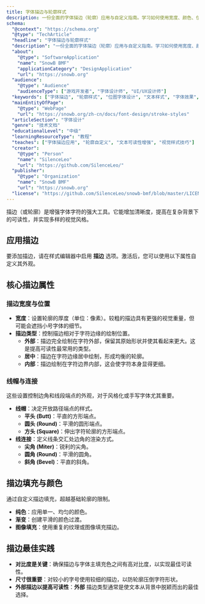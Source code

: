 ```yaml
---
title: 字体描边与轮廓样式
description: 一份全面的字体描边（轮廓）应用与自定义指南。学习如何使用宽度、颜色、位置和线条样式，创造出专业且易于阅读的文本效果。
schema:
  "@context": "https://schema.org"
  "@type": "TechArticle"
  "headline": "字体描边与轮廓样式"
  "description": "一份全面的字体描边（轮廓）应用与自定义指南。学习如何使用宽度、颜色、位置和线条样式，创造出专业且易于阅读的文本效果。"
  "about":
    "@type": "SoftwareApplication"
    "name": "SnowB BMF"
    "applicationCategory": "DesignApplication"
    "url": "https://snowb.org"
  "audience":
    "@type": "Audience"
    "audienceType": ["游戏开发者", "字体设计师", "UI/UX设计师"]
  "keywords": ["字体描边", "轮廓样式", "位图字体设计", "文本样式", "字体效果", "排版", "SnowB BMF"]
  "mainEntityOfPage":
    "@type": "WebPage"
    "url": "https://snowb.org/zh-cn/docs/font-design/stroke-styles"
  "articleSection": "字体设计"
  "genre": "技术文档"
  "educationalLevel": "中级"
  "learningResourceType": "教程"
  "teaches": ["字体描边应用", "轮廓自定义", "文本可读性增强", "视觉样式技巧"]
  "creator":
    "@type": "Person"
    "name": "SilenceLeo"
    "url": "https://github.com/SilenceLeo/"
  "publisher":
    "@type": "Organization"
    "name": "SnowB BMF"
    "url": "https://snowb.org"
  "license": "https://github.com/SilenceLeo/snowb-bmf/blob/master/LICENSE"
---
```


描边（或轮廓）是增强字体字符的强大工具。它能增加清晰度，提高在复杂背景下的可读性，并实现多样的视觉风格。

## 应用描边

要添加描边，请在样式编辑器中启用 **描边** 选项。激活后，您可以使用以下属性自定义其外观。

## 核心描边属性

### 描边宽度与位置
- **宽度**：设置轮廓的厚度（单位：像素）。较粗的描边具有更强的视觉重量，但可能会遮挡小号字体的细节。
- **描边类型**：控制描边相对于字符边缘的绘制位置。
  - **外部**：描边完全绘制在字符外部，保留其原始形状并使其看起来更大。这是提高可读性最常用的类型。
  - **居中**：描边在字符边缘居中绘制，形成均衡的轮廓。
  - **内部**：描边绘制在字符边界内部，这会使字符本身显得更细。

### 线帽与连接
这些设置控制边角和线段端点的外观，对于风格化或手写字体尤其重要。
- **线帽**：决定开放路径端点的样式。
  - **平头 (Butt)**：平直的方形端点。
  - **圆头 (Round)**：平滑的圆形端点。
  - **方头 (Square)**：伸出字符轮廓的方形端点。
- **线连接**：定义线条交汇处边角的渲染方式。
  - **尖角 (Miter)**：锐利的尖角。
  - **圆角 (Round)**：平滑的圆角。
  - **斜角 (Bevel)**：平直的斜角。

## 描边填充与颜色

通过自定义描边填充，超越基础轮廓的限制。
- **纯色**：应用单一、均匀的颜色。
- **渐变**：创建平滑的颜色过渡。
- **图像填充**：使用重复的纹理或图像填充描边。

## 描边最佳实践

- **对比度是关键**：确保描边与字体主填充色之间有高对比度，以实现最佳可读性。
- **尺寸很重要**：对较小的字号使用较细的描边，以防轮廓压倒字符形状。
- **外部描边以提高可读性**：**外部** 描边类型通常是使文本从背景中脱颖而出的最佳选择。
